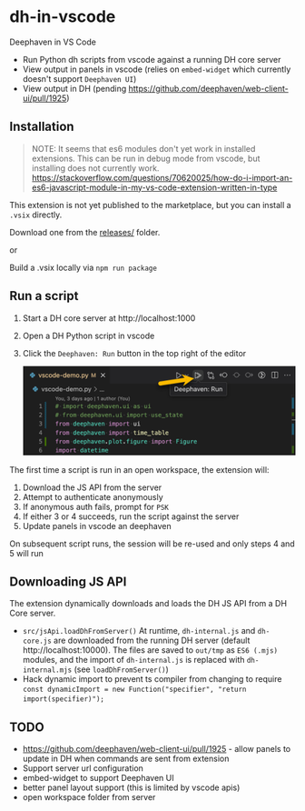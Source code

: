 # dh-in-vscode

Deephaven in VS Code

- Run Python dh scripts from vscode against a running DH core server
- View output in panels in vscode (relies on `embed-widget` which currently doesn't support `Deephaven UI`)
- View output in DH (pending https://github.com/deephaven/web-client-ui/pull/1925)

## Installation

> NOTE: It seems that es6 modules don't yet work in installed extensions. This can be run in debug mode from vscode, but installing does not currently work. https://stackoverflow.com/questions/70620025/how-do-i-import-an-es6-javascript-module-in-my-vs-code-extension-written-in-type

This extension is not yet published to the marketplace, but you can install a `.vsix` directly.

Download one from the [releases/](releases/) folder.

or

Build a .vsix locally via `npm run package`

## Run a script

1. Start a DH core server at http://localhost:1000
2. Open a DH Python script in vscode
3. Click the `Deephaven: Run` button in the top right of the editor

   ![Deephave: Run](docs/run.png)

The first time a script is run in an open workspace, the extension will:

1. Download the JS API from the server
2. Attempt to authenticate anonymously
3. If anonymous auth fails, prompt for `PSK`
4. If either 3 or 4 succeeds, run the script against the server
5. Update panels in vscode an deephaven

On subsequent script runs, the session will be re-used and only steps 4 and 5 will run

## Downloading JS API

The extension dynamically downloads and loads the DH JS API from a DH Core server.

- `src/jsApi.loadDhFromServer()`
  At runtime, `dh-internal.js` and `dh-core.js` are downloaded from the running DH server (default http://localhost:10000). The files are saved to `out/tmp` as `ES6 (.mjs)` modules, and the import of `dh-internal.js` is replaced with `dh-internal.mjs` (see `loadDhFromServer()`)
- Hack dynamic import to prevent ts compiler from changing to require `const dynamicImport = new Function("specifier", "return import(specifier)");`

## TODO

- https://github.com/deephaven/web-client-ui/pull/1925 - allow panels to update in DH when commands are sent from extension
- Support server url configuration
- embed-widget to support Deephaven UI
- better panel layout support (this is limited by vscode apis)
- open workspace folder from server
